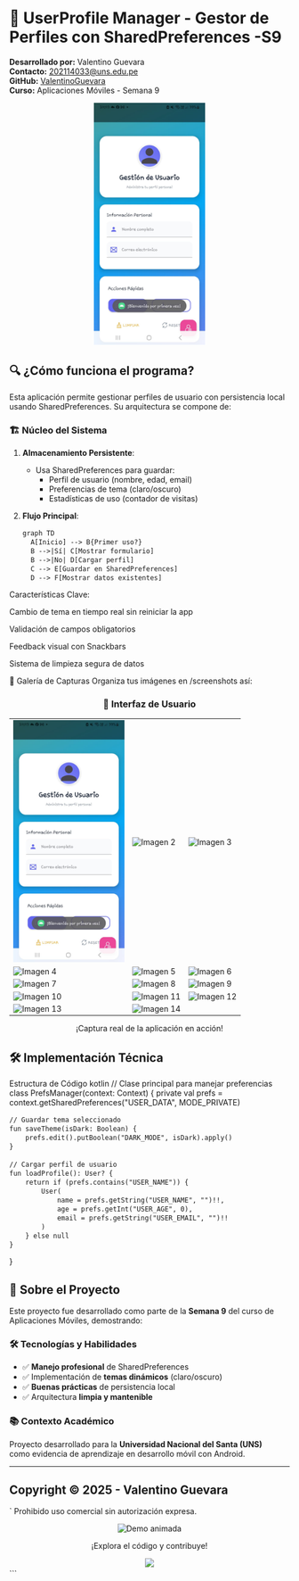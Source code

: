 # 📱 UserProfile Manager - Gestor de Perfiles con SharedPreferences -S9

**Desarrollado por:** Valentino Guevara  
**Contacto:** [202114033@uns.edu.pe](mailto:202114033@uns.edu.pe)  
**GitHub:** [ValentinoGuevara](https://github.com/ValentinoGuevara)  
**Curso:** Aplicaciones Móviles - Semana 9  

<div align="center">
  <img src="screenshots/imagen1.jpg" width="200" alt="Banner de la aplicación">
</div>

## 🔍 ¿Cómo funciona el programa?
Esta aplicación permite gestionar perfiles de usuario con persistencia local usando SharedPreferences. Su arquitectura se compone de:

### 🏗️ Núcleo del Sistema
1. **Almacenamiento Persistente**:
   - Usa SharedPreferences para guardar:
     - Perfil de usuario (nombre, edad, email)
     - Preferencias de tema (claro/oscuro)
     - Estadísticas de uso (contador de visitas)

2. **Flujo Principal**:
   ```mermaid
   graph TD
     A[Inicio] --> B{Primer uso?}
     B -->|Sí| C[Mostrar formulario]
     B -->|No| D[Cargar perfil]
     C --> E[Guardar en SharedPreferences]
     D --> F[Mostrar datos existentes]
Características Clave:

Cambio de tema en tiempo real sin reiniciar la app

Validación de campos obligatorios

Feedback visual con Snackbars

Sistema de limpieza segura de datos

📸 Galería de Capturas
Organiza tus imágenes en /screenshots así:
<div align="center">
  <h3>🎨 Interfaz de Usuario</h3>
  <table>
    <tr>
      <td><img src="screenshots/imagen1.jpg" width="200" alt="Imagen 1"></td>
      <td><img src="screenshots/imagen2.jpg" width="200" alt="Imagen 2"></td>
      <td><img src="screenshots/imagen3.jpg" width="200" alt="Imagen 3"></td>
    </tr>
    <tr>
      <td><img src="screenshots/imagen4.jpg" width="200" alt="Imagen 4"></td>
      <td><img src="screenshots/imagen5.jpg" width="200" alt="Imagen 5"></td>
      <td><img src="screenshots/imagen6.jpg" width="200" alt="Imagen 6"></td>
    </tr>
    <tr>
      <td><img src="screenshots/imagen7.jpg" width="200" alt="Imagen 7"></td>
      <td><img src="screenshots/imagen8.jpg" width="200" alt="Imagen 8"></td>
      <td><img src="screenshots/imagen9.jpg" width="200" alt="Imagen 9"></td>
    </tr>
    <tr>
      <td><img src="screenshots/imagen10.jpg" width="200" alt="Imagen 10"></td>
      <td><img src="screenshots/imagen11.jpg" width="200" alt="Imagen 11"></td>
      <td><img src="screenshots/imagen12.jpg" width="200" alt="Imagen 12"></td>
    </tr>
    <tr>
      <td><img src="screenshots/imagen13.jpg" width="200" alt="Imagen 13"></td>
      <td><img src="screenshots/imagen14.jpg" width="200" alt="Imagen 14"></td>
    </tr>
  </table>
  <p>¡Captura real de la aplicación en acción!</p>
</div>

## 🛠️ **Implementación Técnica**
Estructura de Código
kotlin
// Clase principal para manejar preferencias
class PrefsManager(context: Context) {
    private val prefs = context.getSharedPreferences("USER_DATA", MODE_PRIVATE)

    // Guardar tema seleccionado
    fun saveTheme(isDark: Boolean) {
        prefs.edit().putBoolean("DARK_MODE", isDark).apply()
    }

    // Cargar perfil de usuario
    fun loadProfile(): User? {
        return if (prefs.contains("USER_NAME")) {
            User(
                name = prefs.getString("USER_NAME", "")!!,
                age = prefs.getInt("USER_AGE", 0),
                email = prefs.getString("USER_EMAIL", "")!!
            )
        } else null
    }
}

## 🌟 **Sobre el Proyecto**  

Este proyecto fue desarrollado como parte de la **Semana 9** del curso de Aplicaciones Móviles, demostrando:  

### 🛠 **Tecnologías y Habilidades**  
- ✅ **Manejo profesional** de SharedPreferences  
- ✅ Implementación de **temas dinámicos** (claro/oscuro)  
- ✅ **Buenas prácticas** de persistencia local  
- ✅ Arquitectura **limpia y mantenible**  

### 📚 **Contexto Académico**  
Proyecto desarrollado para la **Universidad Nacional del Santa (UNS)**  
como evidencia de aprendizaje en desarrollo móvil con Android.  

---

## **Copyright © 2025 - Valentino Guevara** 
`
Prohibido uso comercial sin autorización expresa.
<div align="center"> <img src="screenshots/app_demo.gif" width="300" alt="Demo animada"> <p>¡Explora el código y contribuye!</p> <a href="https://github.com/ValentinoGuevara/S9_SharedPreferences"> <img src="https://img.shields.io/badge/VER_EN_GITHUB-181717?style=for-the-badge&logo=github"> </a> </div> ```
